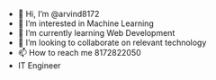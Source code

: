 - 👋 Hi, I’m @arvind8172
- 👀 I’m interested in Machine Learning
- 🌱 I’m currently learning Web Development
- 💞️ I’m looking to collaborate on relevant technology
- 📫 How to reach me 8172822050
- IT Engineer

<!---
arvind8172/arvind8172 is a ✨ special ✨ repository because its `README.md` (this file) appears on your GitHub profile.
You can click the Preview link to take a look at your changes.
--->
